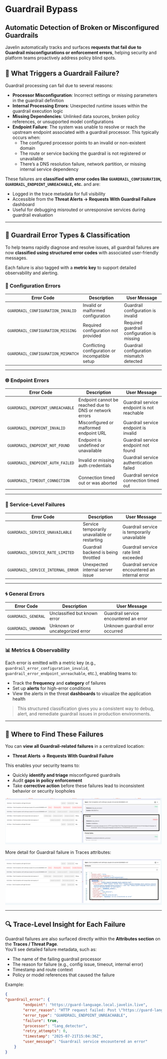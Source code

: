 # Guardrail Bypass

## Automatic Detection of Broken or Misconfigured Guardrails

Javelin automatically tracks and surfaces **requests that fail due to Guardrail misconfigurations or enforcement errors**, helping security and platform teams proactively address policy blind spots.

## 🚨 What Triggers a Guardrail Failure?

Guardrail processing can fail due to several reasons:
- **Processor Misconfiguration**: Incorrect settings or missing parameters in the guardrail definition
- **Internal Processing Errors**: Unexpected runtime issues within the guardrail execution logic
- **Missing Dependencies**: Unlinked data sources, broken policy references, or unsupported model configurations
- **Endpoint Failure**: The system was unable to resolve or reach the upstream endpoint associated with a guardrail processor. This typically occurs when:
    - The configured processor points to an invalid or non-existent domain
    - The route or service backing the guardrail is not registered or unavailable
    - There’s a DNS resolution failure, network partition, or missing internal service dependency

These failures are **classified with error codes like `GUARDRAIL_CONFIGURATION`, `GUARDRAIL_ENDPOINT_UNREACHABLE`, etc.** and are:
- Logged in the trace metadata for full visibility
- Accessible from the **Threat Alerts → Requests With Guardrail Failure** dashboard
- Useful for debugging misrouted or unresponsive services during guardrail evaluation

---


## 📘 Guardrail Error Types & Classification

To help teams rapidly diagnose and resolve issues, all guardrail failures are now **classified using structured error codes** with associated user-friendly messages.  

Each failure is also tagged with a **metric key** to support detailed observability and alerting.

### 🧰 Configuration Errors

| Error Code                        | Description                                       | User Message                                 |
|----------------------------------|--------------------------------------------------|----------------------------------------------|
| `GUARDRAIL_CONFIGURATION_INVALID`| Invalid or malformed configuration               | Guardrail configuration is invalid            |
| `GUARDRAIL_CONFIGURATION_MISSING`| Required configuration not provided              | Required guardrail configuration is missing   |
| `GUARDRAIL_CONFIGURATION_MISMATCH`| Conflicting configuration or incompatible setup  | Guardrail configuration mismatch detected     |

---

### 🌐 Endpoint Errors

| Error Code                         | Description                                                | User Message                                 |
|-----------------------------------|------------------------------------------------------------|----------------------------------------------|
| `GUARDRAIL_ENDPOINT_UNREACHABLE`  | Endpoint cannot be reached due to DNS or network errors    | Guardrail service endpoint is not reachable  |
| `GUARDRAIL_ENDPOINT_INVALID`      | Misconfigured or malformed endpoint URL                    | Guardrail service endpoint is invalid        |
| `GUARDRAIL_ENDPOINT_NOT_FOUND`    | Endpoint is undefined or unavailable                       | Guardrail service endpoint not found         |
| `GUARDRAIL_ENDPOINT_AUTH_FAILED`  | Invalid or missing auth credentials                        | Guardrail service authentication failed      |
| `GUARDRAIL_TIMEOUT_CONNECTION`    | Connection timed out or was aborted                        | Guardrail service connection timed out       |

---

### 🔧 Service-Level Failures

| Error Code                         | Description                                           | User Message                                  |
|-----------------------------------|-------------------------------------------------------|-----------------------------------------------|
| `GUARDRAIL_SERVICE_UNAVAILABLE`   | Service temporarily unavailable or restarting         | Guardrail service is temporarily unavailable  |
| `GUARDRAIL_SERVICE_RATE_LIMITED`  | Guardrail backend is being throttled                 | Guardrail service rate limit exceeded         |
| `GUARDRAIL_SERVICE_INTERNAL_ERROR`| Unexpected internal server issue                     | Guardrail service encountered an internal error|

---

### 🌀 General Errors

| Error Code             | Description                    | User Message                              |
|-----------------------|--------------------------------|-------------------------------------------|
| `GUARDRAIL_GENERAL`   | Unclassified but known error   | Guardrail service encountered an error    |
| `GUARDRAIL_UNKNOWN`   | Unknown or uncategorized error | Unknown guardrail error occurred          |

---

### 📊 Metrics & Observability

Each error is emitted with a metric key (e.g., `guardrail_error_configuration_invalid`, `guardrail_error_endpoint_unreachable`, etc.), enabling teams to:
- Track the **frequency** and **category** of failures
- Set up **alerts** for high-error conditions
- View the alerts in the threat **dashboards** to visualize the application health

> This structured classification gives you a consistent way to debug, alert, and remediate guardrail issues in production environments.

---

## 🧭 Where to Find These Failures

You can **view all Guardrail-related failures** in a centralized location:
- **Threat Alerts → Requests With Guardrail Failure**

This enables your security teams to:
- Quickly **identify and triage** misconfigured guardrails
- Audit **gaps in policy enforcement**
- Take **corrective action** before these failures lead to inconsistent behavior or security loopholes

![Guardrail Failure Monitoring Interface](/img/core/javelin_guardrail_trace.png)

More detail for Guardrail failure in Traces attributes: 

![Guardrail Failure Monitoring Interface](/img/core/javelin_guardrail_error.png)

---

## 🔍 Trace-Level Insight for Each Failure

Guardrail failures are also surfaced directly within the **Attributes section** on the **Traces / Threat Page**.  
You’ll see detailed failure metadata, such as:
- The name of the failing guardrail processor
- The reason for failure (e.g., config issue, timeout, internal error)
- Timestamp and route context
- Policy or model references that caused the failure

Example:

```json
{
"guardrail_error": {
        "endpoint": "https://guard-language.local.javelin.live",
        "error_reason": "HTTP request failed: Post \"https://guard-language.local.javelin.live/v1/internal/guard-language-detect/predict\": dial tcp: lookup guard-language.local.javelin.live on 172.20.0.10:53: no such host",
        "error_type": "GUARDRAIL_ENDPOINT_UNREACHABLE",
        "failure": true,
        "processor": "lang_detector",
        "retry_attempts": 0,
        "timestamp": "2025-07-21T15:04:36Z",
        "user_message": "Guardrail service encountered an error"
    }
}